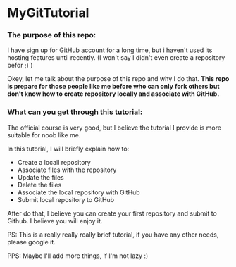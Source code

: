 # MyGitTutorial

### The purpose of this repo:

I have sign up for GitHub account for a long time,  but i haven't used its hosting features until recently. (I won't say I didn't even create a repository befor ;)  )

Okey, let me talk about the purpose of this repo and why I do that. **This repo is prepare for those people like me before who can only fork others but don't know how to create repository locally and associate with GitHub.**  

### What can you get through this tutorial:

The official course is very good, but I believe the tutorial I provide is more suitable for noob like me. 

In this tutorial, I will briefly explain how to:

+  Create a locall repository
+ Associate files with the repository
+ Update the files
+ Delete the files
+ Associate the local repository with GitHub
+ Submit local repository to GitHub

After do that, I believe you can create your first repository and submit to Github. I believe you will enjoy it. 



PS: This is a really really really brief tutorial, if you have any other needs, please google it.



PPS: Maybe I'll add more things, if I'm not lazy :)

